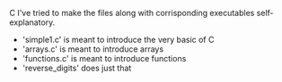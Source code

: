 C
I've tried to make the files along with corrisponding executables self-explanatory.
- 'simple1.c' is meant to introduce the very basic of C
- 'arrays.c' is meant to introduce arrays
- 'functions.c' is meant to introduce functions 
- 'reverse_digits' does just that
